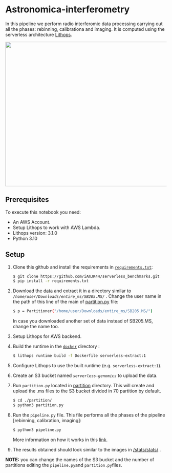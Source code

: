 # Astronomica-interferometry
In this pipeline we perform radio interferomic data processing carrying out all the phases: rebinning, calibrationa and imaging. It is computed using the serverless architecture [Lithops](https://github.com/lithops-cloud/lithops).

<img src="https://github.com/iAmJK44/serverless_benchmarks/assets/97289591/321e8834-e178-462e-a6a8-956de05c8d3a"  width="900" height="450">

## Prerequisites
To execute this notebook you need:
   - An AWS Account.
   - Setup Lithops to work with AWS Lambda.
   - Lithops version: 3.1.0
   - Python 3.10

## Setup
1. Clone this github and install the requirements in [`requirements.txt`](requirements.txt):

   ```bash
   $ git clone https://github.com/iAmJK44/serverless_benchmarks.git
   $ pip install -r requirements.txt
   ```

2. Download the [data](https://share.obspm.fr/s/ezBfciEfmSs7Tqd?path=%2FDATA)  and extract it in a directory similar to *`/home/user/Downloads/entire_ms/SB205.MS/`* . Change the user name in the path of this line of the main of [partition.py](partition/partition.py) file:

   ```bash
   $ p = Partitioner("/home/user/Downloads/entire_ms/SB205.MS/")
   ```
   In case you downloaded another set of data instead of SB205.MS, change the name too.

3. Setup Lithops for AWS backend.

4. Build the runtime in the [`docker`](docker/) directory :

   ```bash
   $ lithops runtime build -f Dockerfile serverless-extract:1
   ```
5. Configure Lithops to use the built runtime (e.g. `serverless-extract:1`). 

6. Create an S3 bucket named *`serverless-genomics`* to upload the data.

7. Run `partition.py` located in [partition](partition/) directory. This will create and upload the .ms files to the S3 bucket divided in 70 partition by default.

   ```bash
   $ cd ./partition/
   $ python3 partition.py
   ```

8. Run the `pipeline.py` file. This file performs all the phases of the pipeline [rebinning, calibration, imaging]:
   ```bash
   $ python3 pipeline.py
   ```
   More information on how it works in this [link](https://share.obspm.fr/s/ezBfciEfmSs7Tqd?dir=undefined&path=%2F&openfile=19186544).

8. The results obtained should look similar to the images in [/stats/stats/](stats/stats/) .

**NOTE:**  you can change the names of the S3 bucket and the number of partitions editing the `pipeline.py`and `partition.py`files.
